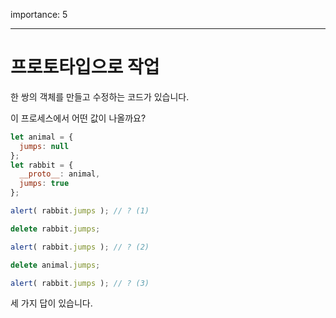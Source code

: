 importance: 5

---

# 프로토타입으로 작업

한 쌍의 객체를 만들고 수정하는 코드가 있습니다.

이 프로세스에서 어떤 값이 나올까요?

```js
let animal = {
  jumps: null
};
let rabbit = {
  __proto__: animal,
  jumps: true
};

alert( rabbit.jumps ); // ? (1)

delete rabbit.jumps;

alert( rabbit.jumps ); // ? (2)

delete animal.jumps;

alert( rabbit.jumps ); // ? (3)
```

세 가지 답이 있습니다.
